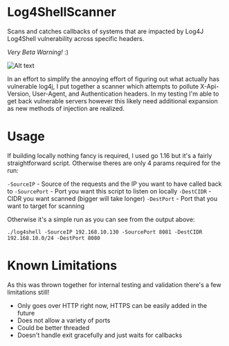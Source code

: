 # Log4ShellScanner
Scans and catches callbacks of systems that are impacted by Log4J Log4Shell vulnerability across specific headers.

*Very Beta Warning!* :)

![Alt text](extras/log4shellscanner.png?raw=true "Log4Shell Scanner Output")

In an effort to simplify the annoying effort of figuring out what actually has vulnerable log4j, I put together a scanner which attempts to pollute X-Api-Version, User-Agent, and Authentication headers. In my testing I'm able to get back vulnerable servers however this likely need additional expansion as new methods of injection are realized.

# Usage
If building locally nothing fancy is required, I used go 1.16 but it's a fairly straightforward script. Otherwise theres are only 4 params required for the run:

`-SourceIP` - Source of the requests and the IP you want to have called back to
`-SourcePort` - Port you want this script to listen on locally
`-DestCIDR` - CIDR you want scanned (bigger will take longer)
`-DestPort` - Port that you want to target for scanning

Otherwise it's a simple run as you can see from the output above:

```
./log4shell -SourceIP 192.168.10.130 -SourcePort 8081 -DestCIDR 192.168.10.0/24 -DestPort 8080
```

# Known Limitations
As this was thrown together for internal testing and validation there's a few limitations still! 

* Only goes over HTTP right now, HTTPS can be easily added in the future
* Does not allow a variety of ports
* Could be better threaded 
* Doesn't handle exit gracefully and just waits for callbacks